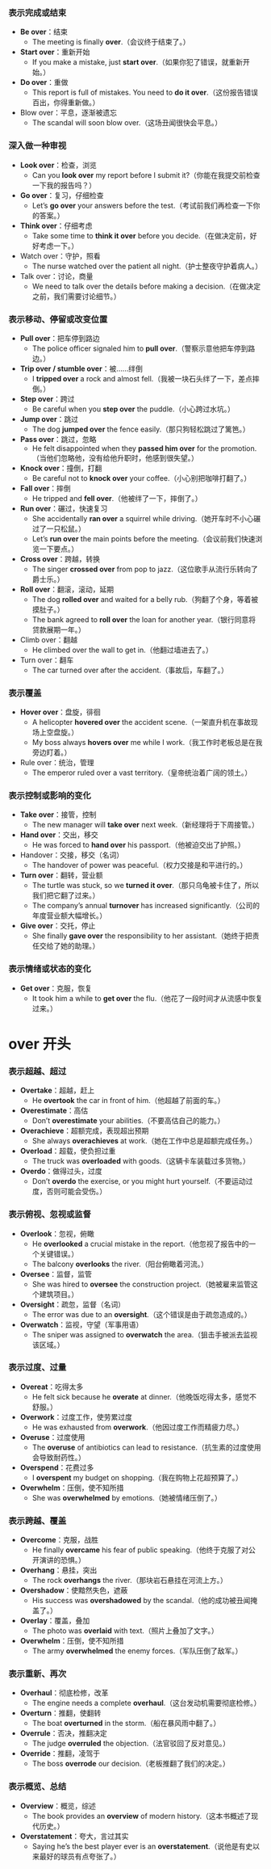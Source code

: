 ### **表示完成或结束**  
- **Be over**：结束  
  - The meeting is finally **over**.（会议终于结束了。）  
- **Start over**：重新开始  
  - If you make a mistake, just **start over**.（如果你犯了错误，就重新开始。）  
- **Do over**：重做  
  - This report is full of mistakes. You need to **do it over**.（这份报告错误百出，你得重新做。）  
- Blow over：平息，逐渐被遗忘
  - The scandal will soon blow over.（这场丑闻很快会平息。）

### 深入做一种审视
- **Look over**：检查，浏览  
  - Can you **look over** my report before I submit it?（你能在我提交前检查一下我的报告吗？）  
- **Go over**：复习，仔细检查  
  - Let’s **go over** your answers before the test.（考试前我们再检查一下你的答案。）  
- **Think over**：仔细考虑  
  - Take some time to **think it over** before you decide.（在做决定前，好好考虑一下。）  
- Watch over：守护，照看
  - The nurse watched over the patient all night.（护士整夜守护着病人。）
- Talk over：讨论，商量
  - We need to talk over the details before making a decision.（在做决定之前，我们需要讨论细节。）

### **表示移动、停留或改变位置**  
- **Pull over**：把车停到路边  
  - The police officer signaled him to **pull over**.（警察示意他把车停到路边。）  
- **Trip over / stumble over**：被……绊倒  
  - I **tripped over** a rock and almost fell.（我被一块石头绊了一下，差点摔倒。）  
- **Step over**：跨过  
  - Be careful when you **step over** the puddle.（小心跨过水坑。）  
- **Jump over**：跳过  
  - The dog **jumped over** the fence easily.（那只狗轻松跳过了篱笆。）  
- **Pass over**：跳过，忽略  
  - He felt disappointed when they **passed him over** for the promotion.（当他们忽略他，没有给他升职时，他感到很失望。）  
- **Knock over**：撞倒，打翻  
  - Be careful not to **knock over** your coffee.（小心别把咖啡打翻了。）  
- **Fall over**：摔倒  
  - He tripped and **fell over**.（他被绊了一下，摔倒了。）  
- **Run over**：碾过，快速复习  
  - She accidentally **ran over** a squirrel while driving.（她开车时不小心碾过了一只松鼠。）  
  - Let’s **run over** the main points before the meeting.（会议前我们快速浏览一下要点。）  
- **Cross over**：跨越，转换  
  - The singer **crossed over** from pop to jazz.（这位歌手从流行乐转向了爵士乐。）  
- **Roll over**：翻滚，滚动，延期  
  - The dog **rolled over** and waited for a belly rub.（狗翻了个身，等着被摸肚子。）  
  - The bank agreed to **roll over** the loan for another year.（银行同意将贷款展期一年。）  
- Climb over：翻越
  - He climbed over the wall to get in.（他翻过墙进去了。）
- Turn over：翻车
  - The car turned over after the accident.（事故后，车翻了。）

### **表示覆盖**  
- **Hover over**：盘旋，徘徊  
  - A helicopter **hovered over** the accident scene.（一架直升机在事故现场上空盘旋。）  
  - My boss always **hovers over** me while I work.（我工作时老板总是在我旁边盯着。）  
- Rule over：统治，管理
  - The emperor ruled over a vast territory.（皇帝统治着广阔的领土。）

### **表示控制或影响的变化**  
- **Take over**：接管，控制  
  - The new manager will **take over** next week.（新经理将于下周接管。）  
- **Hand over**：交出，移交  
  - He was forced to **hand over** his passport.（他被迫交出了护照。）
- Handover：交接，移交（名词）
  - The handover of power was peaceful.（权力交接是和平进行的。）
- **Turn over**：翻转，营业额  
  - The turtle was stuck, so we **turned it over**.（那只乌龟被卡住了，所以我们把它翻了过来。）  
  - The company’s annual **turnover** has increased significantly.（公司的年度营业额大幅增长。）  
- **Give over**：交托，停止  
  - She finally **gave over** the responsibility to her assistant.（她终于把责任交给了她的助理。）  

### **表示情绪或状态的变化**  
- **Get over**：克服，恢复  
  - It took him a while to **get over** the flu.（他花了一段时间才从流感中恢复过来。）  

# over 开头

### **表示超越、超过**  
- **Overtake**：超越，赶上  
  - He **overtook** the car in front of him.（他超越了前面的车。）  
- **Overestimate**：高估  
  - Don’t **overestimate** your abilities.（不要高估自己的能力。）  
- **Overachieve**：超额完成，表现超出预期  
  - She always **overachieves** at work.（她在工作中总是超额完成任务。）  
- **Overload**：超载，使负担过重  
  - The truck was **overloaded** with goods.（这辆卡车装载过多货物。）  
- **Overdo**：做得过头，过度  
  - Don’t **overdo** the exercise, or you might hurt yourself.（不要运动过度，否则可能会受伤。）  

### **表示俯视、忽视或监督**  
- **Overlook**：忽视，俯瞰  
  - He **overlooked** a crucial mistake in the report.（他忽视了报告中的一个关键错误。）  
  - The balcony **overlooks** the river.（阳台俯瞰着河流。）  
- **Oversee**：监督，监管  
  - She was hired to **oversee** the construction project.（她被雇来监管这个建筑项目。）  
- **Oversight**：疏忽，监督（名词）  
  - The error was due to an **oversight**.（这个错误是由于疏忽造成的。）  
- **Overwatch**：监视，守望（军事用语）  
  - The sniper was assigned to **overwatch** the area.（狙击手被派去监视该区域。）  

### **表示过度、过量**  
- **Overeat**：吃得太多  
  - He felt sick because he **overate** at dinner.（他晚饭吃得太多，感觉不舒服。）  
- **Overwork**：过度工作，使劳累过度  
  - He was exhausted from **overwork**.（他因过度工作而精疲力尽。）  
- **Overuse**：过度使用  
  - The **overuse** of antibiotics can lead to resistance.（抗生素的过度使用会导致耐药性。）  
- **Overspend**：花费过多  
  - I **overspent** my budget on shopping.（我在购物上花超预算了。）  
- **Overwhelm**：压倒，使不知所措  
  - She was **overwhelmed** by emotions.（她被情绪压倒了。）  

### **表示跨越、覆盖**  
- **Overcome**：克服，战胜  
  - He finally **overcame** his fear of public speaking.（他终于克服了对公开演讲的恐惧。）  
- **Overhang**：悬挂，突出  
  - The rock **overhangs** the river.（那块岩石悬挂在河流上方。）  
- **Overshadow**：使黯然失色，遮蔽  
  - His success was **overshadowed** by the scandal.（他的成功被丑闻掩盖了。）  
- **Overlay**：覆盖，叠加  
  - The photo was **overlaid** with text.（照片上叠加了文字。）  
- **Overwhelm**：压倒，使不知所措  
  - The army **overwhelmed** the enemy forces.（军队压倒了敌军。）  

### **表示重新、再次**  
- **Overhaul**：彻底检修，改革  
  - The engine needs a complete **overhaul**.（这台发动机需要彻底检修。）  
- **Overturn**：推翻，使翻转  
  - The boat **overturned** in the storm.（船在暴风雨中翻了。）  
- **Overrule**：否决，推翻决定  
  - The judge **overruled** the objection.（法官驳回了反对意见。）  
- **Override**：推翻，凌驾于  
  - The boss **overrode** our decision.（老板推翻了我们的决定。）  

### **表示概览、总结**  
- **Overview**：概览，综述  
  - The book provides an **overview** of modern history.（这本书概述了现代历史。）  
- **Overstatement**：夸大，言过其实  
  - Saying he’s the best player ever is an **overstatement**.（说他是有史以来最好的球员有点夸张了。）  
